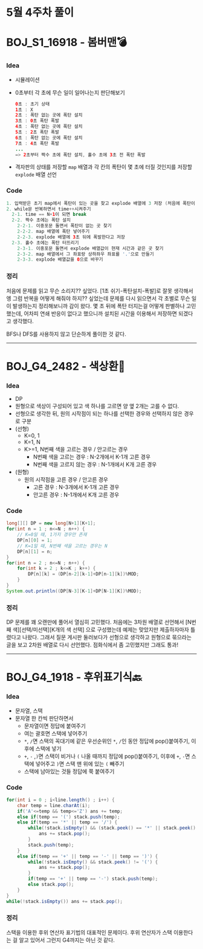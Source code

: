 # 5월 4주차 풀이

# BOJ_S1_16918 - 봄버맨💣

### Idea

- 시뮬레이션

- 0초부터 각 초에 무슨 일이 일어나는지 판단해보기

  ```java
  0초 : 초기 상태
  1초 : X
  2초 : 폭탄 없는 곳에 폭탄 설치
  3초 : 0초 폭탄 폭발
  4초 : 폭탄 없는 곳에 폭탄 설치
  5초 : 2초 폭탄 폭발
  6초 : 폭탄 없는 곳에 폭탄 설치
  7초 : 4초 폭탄 폭발
  ...
  => 2초부터 짝수 초에 폭탄 설치, 홀수 초에 3초 전 폭탄 폭발
  ```

- 격자판의 상태를 저장할 `map` 배열과 각 칸의 폭탄이 몇 초에 터질 것인지를 저장할 `explode` 배열 선언

### Code

``` java
1. 입력받은 초기 map에서 폭탄이 있는 곳을 찾고 explode 배열에 3 저장 (처음에 폭탄이 있던 곳은 3초에 폭발)
2. while문 반복하면서 time++시켜주기
  2-1. time == N+1이 되면 break
  2-2. 짝수 초에는 폭탄 설치
    2-2-1. 이중포문 돌면서 폭탄이 없는 곳 찾기
    2-2-2. map 배열에 폭탄 넣어주기
    2-2-3. explode 배열에 3초 뒤에 폭발한다고 저장
  2-3. 홀수 초에는 폭탄 터뜨리기
    2-3-1. 이중포문 돌면서 explode 배열값이 현재 시간과 같은 곳 찾기
    2-3-2. map 배열에서 그 좌표랑 상하좌우 좌표를 '.'으로 만들기
    2-3-3. explode 배열값을 0으로 바꾸기
```

### 정리

처음에 문제를 읽고 무슨 소리지?? 싶었다. [1초 쉬기-폭탄설치-폭발]로 잘못 생각해서 엥 그럼 반복을 어떻게 해줘야 하지?? 싶었는데 문제를 다시 읽으면서 각 초별로 무슨 일이 발생하는지 정리해보니까 감이 왔다. 몇 초 뒤에 폭탄 터지는걸 어떻게 판별하나 고민했는데, 어차피 연쇄 반응이 없다고 했으니까 설치된 시간을 이용해서 저장하면 되겠다고 생각했다.

BFS나 DFS를 사용하지 않고 단순하게 풀이한 것 같다.

------

# BOJ_G4_2482 - 색상환🎨

### Idea

- DP
- 원형으로 색상이 구성되어 있고 색 하나를 고르면 양 옆 2개는 고를 수 없다.
- 선형으로 생각한 뒤, 원의 시작점이 되는 하나를 선택한 경우와 선택하지 않은 경우로 구분
- (선형)
   * K=0, 1
   * K=1, N
   * K>=1, N번째 색을 고르는 경우 / 안고르는 경우
      * N번째 색을 고르는 경우 : N-2개에서 K-1개 고른 경우
       * N번째 색을 고르지 않는 경우 : N-1개에서 K개 고른 경우
 - (원형)
    * 원의 시작점을 고른 경우 / 안고른 경우
       * 고른 경우 : N-3개에서 K-1개 고른 경우
        * 안고른 경우 : N-1개에서 K개 고른 경우

### Code

```java
long[][] DP = new long[N+1][K+1];
for(int n = 1 ; n<=N ; n++) {
	// K=0일 때, 1가지 경우만 존재
	DP[n][0] = 1;
	// K=1일 때, N번째 색을 고르는 경우는 N
	DP[n][1] = n;
}
for(int n = 2 ; n<=N ; n++) {
	for(int k = 2 ; k<=K ; k++) {
		DP[n][k] = (DP[n-2][k-1]+DP[n-1][k])%MOD;
	}
}
System.out.println((DP[N-3][K-1]+DP[N-1][K])%MOD);
```

### 정리

DP 문제를 꽤 오랜만에 풀어서 열심히 고민했다. 처음에는 3차원 배열로 선언해서 [N번째 색][선택/미선택][K개의 색 선택] 으로 구성했는데 예제는 맞았지만 제출하자마자 틀렸다고 나왔다. 그래서 질문 게시판 둘러보다가 선형으로 생각하고 원형으로 묶으라는 글을 보고 2차원 배열로 다시 선언했다. 점화식에서 좀 고민했지만 그래도 통과!

------

# BOJ_G4_1918 - 후위표기식🔙

### Idea

- 문자열, 스택
- 문자열 한 칸씩 판단하면서
  - 문자열이면 정답에 붙여주기
  - 여는 괄호면 스택에 넣어주기
  - `*`, `/`면 스택의 꼭대기에 같은 우선순위인 `*`, `/`인 동안 정답에 pop()붙여주기, 이후에 스택에 넣기
  - `+`, `-` ,`)`면 스택이 비거나 `(` 나올 때까지 정답에 pop()붙여주기, 이후에 `+`, `-`면 스택에 넣어주고 `)`면 스택 맨 위에 있는 `(` 빼주기
  - 스택에 남아있는 것들 정답에 쭉 붙여주기

### Code

```java
for(int i = 0 ; i<line.length() ; i++) {
	char temp = line.charAt(i);
	if('A'<=temp && temp<='Z') ans += temp;
	else if(temp == '(') stack.push(temp);
	else if(temp == '*' || temp == '/') {
		while(!stack.isEmpty() && (stack.peek() == '*' || stack.peek() == '/')) {
			ans += stack.pop();
		}
		stack.push(temp);
	}
	else if(temp == '+' || temp == '-' || temp == ')') {
		while(!stack.isEmpty() && stack.peek() != '(') {
			ans += stack.pop();
		}
		if(temp == '+' || temp == '-') stack.push(temp);
		else stack.pop();
	}
}
while(!stack.isEmpty()) ans += stack.pop();
```

### 정리

스택을 이용한 후위 연산자 표기법의 대표적인 문제이다. 후위 연산자가 스택 이용한다는 걸 알고 있어서 그런지 G4까지는 아닌 것 같다.